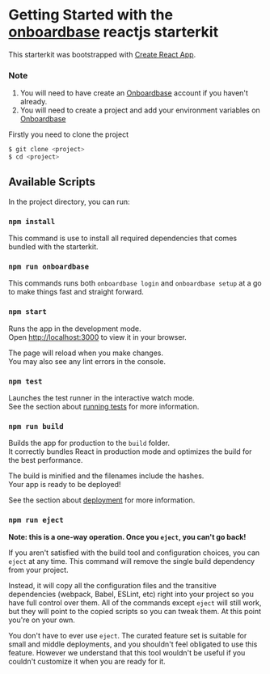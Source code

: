 # Getting Started with the [onboardbase](onboardbase.com) reactjs starterkit

This starterkit was bootstrapped with [Create React App](https://github.com/facebook/create-react-app).


### Note
1. You will need to have create an [Onboardbase](https://onboardbase.com/signup) account if you haven't already.
2. You will need to create a project and add your environment variables on [Onboardbase](https://onboardbase.com/signup)

Firstly you need to clone the project 

```bash
$ git clone <project>
$ cd <project>
```


## Available Scripts

In the project directory, you can run:

### `npm install`

This command is use to install all required dependencies that comes bundled with the starterkit.

### `npm run onboardbase`

This commands runs both `onboardbase login` and `onboardbase setup` at a go to make things fast and straight forward.

### `npm start`

Runs the app in the development mode.\
Open [http://localhost:3000](http://localhost:3000) to view it in your browser.

The page will reload when you make changes.\
You may also see any lint errors in the console.

### `npm test`

Launches the test runner in the interactive watch mode.\
See the section about [running tests](https://facebook.github.io/create-react-app/docs/running-tests) for more information.

### `npm run build`

Builds the app for production to the `build` folder.\
It correctly bundles React in production mode and optimizes the build for the best performance.

The build is minified and the filenames include the hashes.\
Your app is ready to be deployed!

See the section about [deployment](https://facebook.github.io/create-react-app/docs/deployment) for more information.

### `npm run eject`

**Note: this is a one-way operation. Once you `eject`, you can't go back!**

If you aren't satisfied with the build tool and configuration choices, you can `eject` at any time. This command will remove the single build dependency from your project.

Instead, it will copy all the configuration files and the transitive dependencies (webpack, Babel, ESLint, etc) right into your project so you have full control over them. All of the commands except `eject` will still work, but they will point to the copied scripts so you can tweak them. At this point you're on your own.

You don't have to ever use `eject`. The curated feature set is suitable for small and middle deployments, and you shouldn't feel obligated to use this feature. However we understand that this tool wouldn't be useful if you couldn't customize it when you are ready for it.

